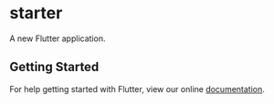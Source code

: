 # starter

A new Flutter application.

## Getting Started

For help getting started with Flutter, view our online
[documentation](https://flutter.io/).
